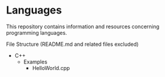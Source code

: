 # Languages

This repository contains information and resources concerning programming languages.

File Structure (README.md and related files excluded)
<!-- Folders denoted by -, Folders denoted by *. -->
- C++
  - Examples
    * HelloWorld.cpp
